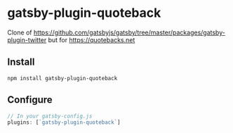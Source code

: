 # gatsby-plugin-quoteback

Clone of https://github.com/gatsbyjs/gatsby/tree/master/packages/gatsby-plugin-twitter but for https://quotebacks.net

## Install

```shell
npm install gatsby-plugin-quoteback
```

## Configure

```javascript
// In your gatsby-config.js
plugins: [`gatsby-plugin-quoteback`]
```